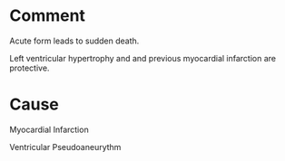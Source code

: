 # Comment

Acute form leads to sudden death.

Left ventricular hypertrophy and and previous myocardial infarction are protective.

# Cause

Myocardial Infarction

Ventricular Pseudoaneurythm
